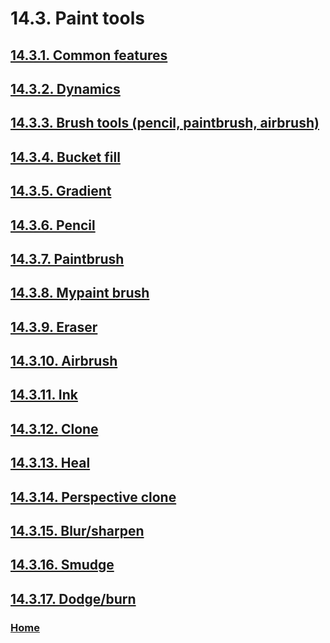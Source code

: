 # 14.3. Paint tools

## [14.3.1. Common features](./14-03-01-00-common-features.md)
## [14.3.2. Dynamics](./14-03-02-00-dynamics.md)
## [14.3.3. Brush tools (pencil, paintbrush, airbrush)](./14-03-03-brush-tools-pencil-paintbrush-airbrush.md)
## [14.3.4. Bucket fill](./14-03-04-bucket-fill.md)
## [14.3.5. Gradient](./14-03-05-gradient.md)
## [14.3.6. Pencil](./14-03-06-pencil.md)
## [14.3.7. Paintbrush](./14-03-07-paintbrush.md)
## [14.3.8. Mypaint brush](./14-03-08-mypaint-brush.md)
## [14.3.9. Eraser](./14-03-09-eraser.md)
## [14.3.10. Airbrush](./14-03-10-airbrush.md)
## [14.3.11. Ink](./14-03-11-ink.md)
## [14.3.12. Clone](./14-03-12-clone.md)
## [14.3.13. Heal](./14-03-13-heal.md)
## [14.3.14. Perspective clone](./14-03-14-perspective-clone.md)
## [14.3.15. Blur/sharpen](./14-03-15-blur-sharpen.md)
## [14.3.16. Smudge](./14-03-16-smudge.md)
## [14.3.17. Dodge/burn](./14-03-17-dodge-burn.md)

### [Home](./00-home.md)
